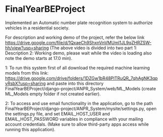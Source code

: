 # FinalYearBEProject

Implemented an Automatic number plate recognition system to authorize vehicles in a residential society.

For description and working demo of the project, refer the below link
https://drive.google.com/file/d/1QxaeCh9ShxnVnVMUmI1JL9qZHRZSW-hh/view?usp=sharing
(The above video is divided into two part 1: Description 2: Working demo, please wait while the video is loading also note the demo starts at 17.0 min).

1: To run this system first of all download the required machine learning models from this link: https://drive.google.com/drive/folders/1DZGw1bR48PlTRuQR_7qhAgNK3qpvRsbX?usp=sharing and paste into this directory FinalYearBEProject/django-project/ANPR_System/web/ML_Models (create ML_Models empty folder if not created earlier).

2: To access and use email functionality in the application, go to the path FinalYearBEProject/django-project/ANPR_System/mysite/settings.py, open the settings.py file, and set EMAIL_HOST_USER and EMAIL_HOST_PASSWORD variables in compliance with your mailing account credentials. (Make sure to allow third-party apps access while running this application).
